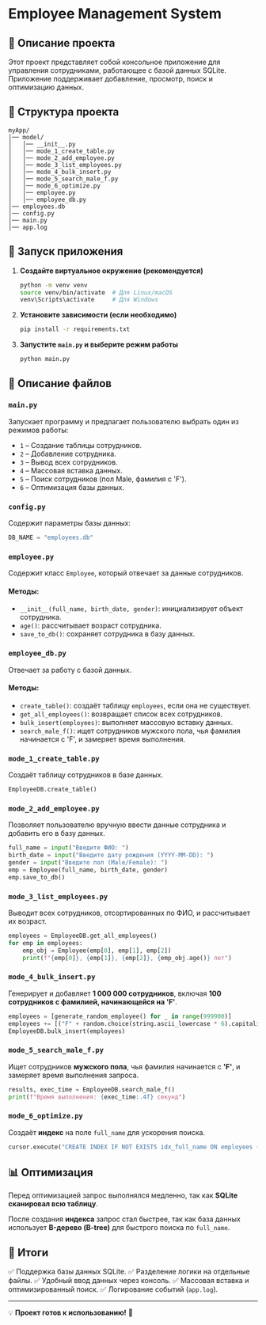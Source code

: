 # Employee Management System

## 📌 Описание проекта
Этот проект представляет собой консольное приложение для управления сотрудниками, работающее с базой данных SQLite. Приложение поддерживает добавление, просмотр, поиск и оптимизацию данных. 

## 📂 Структура проекта
```
myApp/
│── model/
│   │── __init__.py
│   │── mode_1_create_table.py
│   │── mode_2_add_employee.py
│   │── mode_3_list_employees.py
│   │── mode_4_bulk_insert.py
│   │── mode_5_search_male_f.py
│   │── mode_6_optimize.py
│   │── employee.py
│   │── employee_db.py
│── employees.db
│── config.py
│── main.py
│── app.log
```

## 🚀 Запуск приложения

1. **Создайте виртуальное окружение (рекомендуется)**
   ```bash
   python -m venv venv
   source venv/bin/activate  # Для Linux/macOS
   venv\Scripts\activate     # Для Windows
   ```
2. **Установите зависимости (если необходимо)**
   ```bash
   pip install -r requirements.txt
   ```
3. **Запустите `main.py` и выберите режим работы**
   ```bash
   python main.py
   ```

## 📌 Описание файлов

### `main.py`
Запускает программу и предлагает пользователю выбрать один из режимов работы:
- `1` – Создание таблицы сотрудников.
- `2` – Добавление сотрудника.
- `3` – Вывод всех сотрудников.
- `4` – Массовая вставка данных.
- `5` – Поиск сотрудников (пол Male, фамилия с 'F').
- `6` – Оптимизация базы данных.

### `config.py`
Содержит параметры базы данных:
```python
DB_NAME = "employees.db"
```

### `employee.py`
Содержит класс `Employee`, который отвечает за данные сотрудников.

#### Методы:
- `__init__(full_name, birth_date, gender)`: инициализирует объект сотрудника.
- `age()`: рассчитывает возраст сотрудника.
- `save_to_db()`: сохраняет сотрудника в базу данных.

### `employee_db.py`
Отвечает за работу с базой данных.

#### Методы:
- `create_table()`: создаёт таблицу `employees`, если она не существует.
- `get_all_employees()`: возвращает список всех сотрудников.
- `bulk_insert(employees)`: выполняет массовую вставку данных.
- `search_male_f()`: ищет сотрудников мужского пола, чья фамилия начинается с 'F', и замеряет время выполнения.

### `mode_1_create_table.py`
Создаёт таблицу сотрудников в базе данных.
```python
EmployeeDB.create_table()
```

### `mode_2_add_employee.py`
Позволяет пользователю вручную ввести данные сотрудника и добавить его в базу данных.
```python
full_name = input("Введите ФИО: ")
birth_date = input("Введите дату рождения (YYYY-MM-DD): ")
gender = input("Введите пол (Male/Female): ")
emp = Employee(full_name, birth_date, gender)
emp.save_to_db()
```

### `mode_3_list_employees.py`
Выводит всех сотрудников, отсортированных по ФИО, и рассчитывает их возраст.
```python
employees = EmployeeDB.get_all_employees()
for emp in employees:
    emp_obj = Employee(emp[0], emp[1], emp[2])
    print(f"{emp[0]}, {emp[1]}, {emp[2]}, {emp_obj.age()} лет")
```

### `mode_4_bulk_insert.py`
Генерирует и добавляет **1 000 000 сотрудников**, включая **100 сотрудников с фамилией, начинающейся на 'F'**.
```python
employees = [generate_random_employee() for _ in range(999900)]
employees += [("F" + random.choice(string.ascii_lowercase * 6).capitalize(), ...)]
EmployeeDB.bulk_insert(employees)
```

### `mode_5_search_male_f.py`
Ищет сотрудников **мужского пола**, чья фамилия начинается с **'F'**, и замеряет время выполнения запроса.
```python
results, exec_time = EmployeeDB.search_male_f()
print(f"Время выполнения: {exec_time:.4f} секунд")
```

### `mode_6_optimize.py`
Создаёт **индекс** на поле `full_name` для ускорения поиска.
```python
cursor.execute("CREATE INDEX IF NOT EXISTS idx_full_name ON employees (full_name)")
```

## 📊 Оптимизация

Перед оптимизацией запрос выполнялся медленно, так как **SQLite сканировал всю таблицу**.

После создания **индекса** запрос стал быстрее, так как база данных использует **B-дерево (B-tree)** для быстрого поиска по `full_name`.

## 📌 Итоги
✅ Поддержка базы данных SQLite.
✅ Разделение логики на отдельные файлы.
✅ Удобный ввод данных через консоль.
✅ Массовая вставка и оптимизированный поиск.
✅ Логирование событий (`app.log`).

---
💡 **Проект готов к использованию!** 🚀
